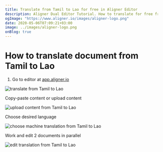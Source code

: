 ```yaml
---
title: Translate from Tamil to Lao for free in Aligner Editor
description: Aligner Dual Editor Tutorial. How to translate for free from Tamil to Lao. Aligner is multilingual document management platform. 
ogImage: "https://www.aligner.io/images/aligner-logo.png"
date: 2020-05-06T07:09:21+03:00
image: ../images/aligner-logo.png
onBlog: true
---
```


# How to translate document from Tamil to Lao

1. Go to editor at [app.aligner.io](https://app.aligner.io "Aligner App web page")

![translate from Tamil to Lao](../aligner-blank-editor.png "translate from Tamil to Lao")

Copy-paste content or upload content

![upload content from Tamil to Lao](../aligner-uploaded-document.png "upload content from Tamil to Lao")

Choose desired language

![choose machine translation from Tamil to Lao](../aligner-language-dropdown.png "choose machine translation from Tamil to Lao")

Work and edit 2 documents in parallel

![edit translation from Tamil to Lao](../aligner-double-sitded-editor.png "edit translation from Tamil to Lao")

